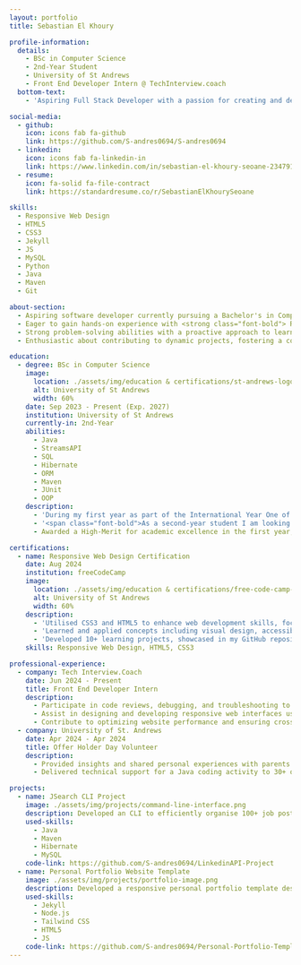 ```yaml
---
layout: portfolio
title: Sebastian El Khoury

profile-information:
  details:
    - BSc in Computer Science
    - 2nd-Year Student
    - University of St Andrews
    - Front End Developer Intern @ TechInterview.coach
  bottom-text:
    - 'Aspiring Full Stack Developer with a passion for creating and developing anything CS!'

social-media:
  - github:
    icon: icons fab fa-github
    link: https://github.com/S-andres0694/S-andres0694
  - linkedin:
    icon: icons fab fa-linkedin-in
    link: https://www.linkedin.com/in/sebastian-el-khoury-seoane-234791303/
  - resume:
    icon: fa-solid fa-file-contract
    link: https://standardresume.co/r/SebastianElKhourySeoane

skills:
  - Responsive Web Design
  - HTML5
  - CSS3
  - Jekyll
  - JS
  - MySQL
  - Python
  - Java
  - Maven
  - Git

about-section:
  - Aspiring software developer currently pursuing a Bachelor's in Computer Science, with a focus on leveraging programming skills to craft innovative solutions.
  - Eager to gain hands-on experience with <strong class="font-bold"> React.js, Node.js, and Spring Boot, while enhancing expertise in Python, JavaScript, and Full Stack Development. </strong>
  - Strong problem-solving abilities with a proactive approach to learning and adapting, driven by a deep interest in emerging technologies and best practices in software development.
  - Enthusiastic about contributing to dynamic projects, fostering a collaborative environment, and developing skills to address real-world challenges in technology.

education:
  - degree: BSc in Computer Science
    image:
      location: ./assets/img/education & certifications/st-andrews-logo.jpeg
      alt: University of St Andrews
      width: 60%
    date: Sep 2023 - Present (Exp. 2027)
    institution: University of St Andrews
    currently-in: 2nd-Year
    abilities:
      - Java
      - StreamsAPI
      - SQL
      - Hibernate
      - ORM
      - Maven
      - JUnit
      - OOP
    description:
      - 'During my first year as part of the International Year One of Science, I developed a strong foundation in Object Oriented Programming. Similarly, I gained experience in the manipulation of IO streams, data structures and Database Operations.'
      - '<span class="font-bold">As a second-year student I am looking forward to taking modules that will introduce me to the world of operating systems and computer networks, as well as some of the principles of software engineering.</span>'
      - Awarded a High-Merit for academic excellence in the first year, as part of the International Science Year One Programme for CS

certifications:
  - name: Responsive Web Design Certification
    date: Aug 2024
    institution: freeCodeCamp
    image:
      location: ./assets/img/education & certifications/free-code-camp-logo.jpeg
      alt: University of St Andrews
      width: 60%
    description:
      - 'Utilised CSS3 and HTML5 to enhance web development skills, focusing on modern standards and best practices'
      - 'Learned and applied concepts including visual design, accessibility, and responsive web design principles, improving overall web project quality.'
      - 'Developed 10+ learning projects, showcased in my GitHub repository, demonstrating practical application of my acquired web development skills.'
    skills: Responsive Web Design, HTML5, CSS3

professional-experience:
  - company: Tech Interview.Coach
    date: Jun 2024 - Present
    title: Front End Developer Intern
    description:
      - Participate in code reviews, debugging, and troubleshooting to resolve front-end issues efficiently.
      - Assist in designing and developing responsive web interfaces using HTML, CSS, and JavaScript, enhancing user experience across multiple devices.
      - Contribute to optimizing website performance and ensuring cross-browser compatibility.
  - company: University of St. Andrews
    date: Apr 2024 - Apr 2024
    title: Offer Holder Day Volunteer
    description:
      - Provided insights and shared personal experiences with parents and 30+ offer holders, contributing to a more informed decision-making process.
      - Delivered technical support for a Java coding activity to 30+ offer holders, enhancing their understanding of basic programming skills and improving their readiness for the course.

projects:
  - name: JSearch CLI Project
    image: ./assets/img/projects/command-line-interface.png
    description: Developed an CLI to efficiently organise 100+ job postings into a database. Automated the generation and emailing of Excel sheets, resulting in a monthly saving of over 20 hours of manual processing.
    used-skills:
      - Java
      - Maven
      - Hibernate
      - MySQL
    code-link: https://github.com/S-andres0694/LinkedinAPI-Project
  - name: Personal Portfolio Website Template
    image: ./assets/img/projects/portfolio-image.png
    description: Developed a responsive personal portfolio template designed to highlight professional skills, projects, and achievements. Focused on creating a user-friendly and visually appealing design that adapts seamlessly across all devices. The design was inspired by Brittany Chiang's portfolio.
    used-skills:
      - Jekyll
      - Node.js
      - Tailwind CSS
      - HTML5
      - JS
    code-link: https://github.com/S-andres0694/Personal-Portfolio-Template
---
```

